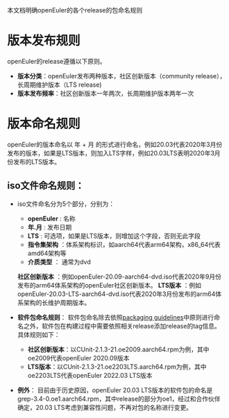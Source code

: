 本文档明确openEuler的各个release的包命名规则

# 版本发布规则
openEuler的release遵循以下原则。
+ **版本分类**：openEuler发布两种版本，社区创新版本（community release），长周期维护版本（LTS release)
+ **版本发布频率**：社区创新版本一年两次，长周期维护版本两年一次

# 版本命名规则
openEuler的版本命名以 年 + 月 的形式进行命名，例如20.03代表2020年3月份发布的版本，如果是LTS版本，则加入LTS字样，例如20.03LTS表明2020年3月份发布的LTS版本。

## **iso文件命名规则**：
+ iso文件命名分为5个部分，分别为：
    - **openEuler** : 名称
    - **年.月** : 发布日期
    - **LTS** : 可选项，如果是LTS版本，则增加这个字段，否则无此字段
    - **指令集架构** ：体系架构标识，如aarch64代表arm64架构，x86_64代表amd64架构等
    - **介质类型** ： 通常为dvd

  **社区创新版本** ：例如openEuler-20.09-aarch64-dvd.iso代表2020年9月份发布的arm64体系架构的openEuler社区创新版本。
  **LTS版本** ：例如openEuler-20.03-LTS-aarch64-dvd.iso代表2020年3月份发布的arm64体系架构的长维护周期版本。 

+ **软件包命名规则**：
  软件包命名除去依照[packaging guidelines](https://gitee.com/myeuler/community/tree/master/zh/packaging-guidelines)中原则进行命名之外，软件包在构建过程中需要依照相关release添加release的tag信息。具体规则如下：
    - **社区创新版本**：以CUnit-2.1.3-21.oe2009.aarch64.rpm为例，其中oe2009代表openEuler 2020.09版本
    - **LTS版本**：以CUnit-2.1.3-21.oe2203LTS.aarch64.rpm为例，其中oe2203LTS代表openEuler 2022.03 LTS版本

+ **例外**：
  目前由于历史原因，openEuler 20.03 LTS版本的软件包的命名是grep-3.4-0.oe1.aarch64.rpm，其中release的部分为oe1，经过和合作伙伴确定，20.03 LTS考虑到兼容性问题，不再对包的名称进行变更。
